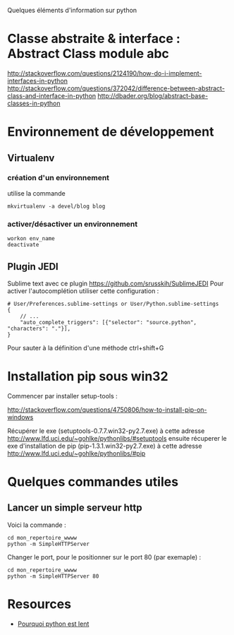 
Quelques éléments d'information sur python

# Classe abstraite & interface : Abstract Class module abc
http://stackoverflow.com/questions/2124190/how-do-i-implement-interfaces-in-python
http://stackoverflow.com/questions/372042/difference-between-abstract-class-and-interface-in-python
http://dbader.org/blog/abstract-base-classes-in-python

# Environnement de développement

## Virtualenv

### création d'un environnement 

utilise la commande 


```shell
mkvirtualenv -a devel/blog blog
```
### activer/désactiver un environnement 

```shell
workon env_name
deactivate
```

## Plugin JEDI

Sublime text avec ce plugin https://github.com/srusskih/SublimeJEDI
Pour activer l'autocomplétion utiliser cette configuration :

    # User/Preferences.sublime-settings or User/Python.sublime-settings
    {
        // ...
        "auto_complete_triggers": [{"selector": "source.python", "characters": "."}],
    }

Pour sauter à la définition d'une méthode ctrl+shift+G

# Installation pip sous win32

Commencer par installer setup-tools :

   http://stackoverflow.com/questions/4750806/how-to-install-pip-on-windows

Récupérer le exe (setuptools-0.7.7.win32-py2.7.‌exe) à cette adresse http://www.lfd.uci.edu/~gohlke/pythonlibs/#setuptools
ensuite récuperer le exe d'installation de pip (pip-1.3.1.win32-py2.7.‌exe) à cette adresse
http://www.lfd.uci.edu/~gohlke/pythonlibs/#pip

# Quelques commandes utiles

## Lancer un simple serveur http

Voici la commande :

    cd mon_repertoire_wwww
    python -m SimpleHTTPServer

Changer le port, pour le positionner sur le port 80 (par exemaple) :

    cd mon_repertoire_wwww
    python -m SimpleHTTPServer 80


# Resources

* [Pourquoi python est lent](http://jakevdp.github.io/blog/2014/05/09/why-python-is-slow/)